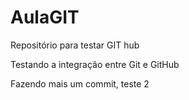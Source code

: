 # AulaGIT
Repositório para testar GIT hub


Testando a integração entre Git e GitHub

Fazendo mais um commit, teste 2